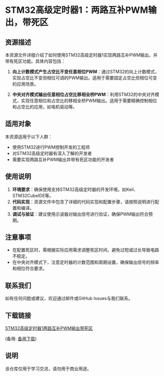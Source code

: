 # STM32高级定时器1：两路互补PWM输出，带死区

## 资源描述

本资源文件详细介绍了如何使用STM32高级定时器1实现两路互补PWM输出，并带有死区功能。具体内容包括：

1. **向上计数模式产生占空比不变任意相位PWM**：通过STM32的向上计数模式，实现占空比不变但相位可调的PWM输出。适用于需要固定占空比但相位可变的应用场景。

2. **中央对齐模式输出任意相位占空比移相全桥PWM**：利用STM32的中央对齐模式，实现任意相位和占空比的移相全桥PWM输出。适用于需要精确控制相位和占空比的应用，如电机驱动等。

## 适用对象

本资源适用于以下人群：

- 使用STM32进行PWM控制开发的工程师
- 对STM32高级定时器有深入了解的开发者
- 需要实现两路互补PWM输出并带有死区功能的开发者

## 使用说明

1. **环境要求**：确保使用支持STM32高级定时器的开发环境，如Keil、STM32CubeIDE等。
2. **代码实现**：资源文件中包含了详细的代码实现和配置步骤，请按照说明进行配置和编译。
3. **调试与验证**：建议使用示波器对输出信号进行验证，确保PWM输出符合预期。

## 注意事项

- 在配置死区时，需根据实际应用需求调整死区时间，避免过短或过长导致电路不稳定。
- 在中央对齐模式下，注意定时器的计数范围和周期设置，确保输出信号的频率和相位符合要求。

## 联系我们

如有任何问题或建议，欢迎通过邮件或GitHub Issues与我们联系。

## 下载链接
[STM32高级定时器1两路互补PWM输出带死区](https://pan.quark.cn/s/7298bf0bf6ff) 

(备用: [备用下载](https://pan.baidu.com/s/1lJBXh8x8gs_1dbcSTqGaNQ?pwd=1234))

## 说明

该仓库仅用于学习交流，请勿用于商业用途。
